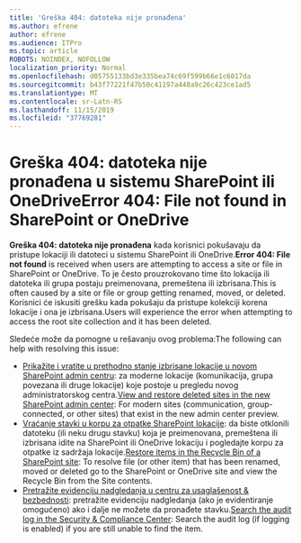 ```yaml
---
title: 'Greška 404: datoteka nije pronađena'
ms.author: efrene
author: efrene
ms.audience: ITPro
ms.topic: article
ROBOTS: NOINDEX, NOFOLLOW
localization_priority: Normal
ms.openlocfilehash: d05755133bd3e335bea74c69f599b66e1c6017da
ms.sourcegitcommit: b43f77221f47b50c41197a448a9c26c423ce1ad5
ms.translationtype: MT
ms.contentlocale: sr-Latn-RS
ms.lasthandoff: 11/15/2019
ms.locfileid: "37769281"
---
```

# <a name="error-404-file-not-found-in-sharepoint-or-onedrive"></a><span data-ttu-id="790ec-102">Greška 404: datoteka nije pronađena u sistemu SharePoint ili OneDrive</span><span class="sxs-lookup"><span data-stu-id="790ec-102">Error 404: File not found in SharePoint or OneDrive</span></span>

<span data-ttu-id="790ec-103">**Greška 404: datoteka nije pronađena** kada korisnici pokušavaju da pristupe lokaciji ili datoteci u sistemu SharePoint ili OneDrive.</span><span class="sxs-lookup"><span data-stu-id="790ec-103">**Error 404: File not found** is received when users are attempting to access a site or file in SharePoint or OneDrive.</span></span> <span data-ttu-id="790ec-104">To je često prouzrokovano time što lokacija ili datoteka ili grupa postaju preimenovana, premeštena ili izbrisana.</span><span class="sxs-lookup"><span data-stu-id="790ec-104">This is often caused by a site or file or group getting renamed, moved, or deleted.</span></span>
<span data-ttu-id="790ec-105">Korisnici će iskusiti grešku kada pokušaju da pristupe kolekciji korena lokacije i ona je izbrisana.</span><span class="sxs-lookup"><span data-stu-id="790ec-105">Users will experience the error when attempting to access the root site collection and it has been deleted.</span></span>

<span data-ttu-id="790ec-106">Sledeće može da pomogne u rešavanju ovog problema:</span><span class="sxs-lookup"><span data-stu-id="790ec-106">The following can help with resolving this issue:</span></span>
- <span data-ttu-id="790ec-107">[Prikažite i vratite u prethodno stanje izbrisane lokacije u novom SharePoint admin centru](https://docs.microsoft.com/sharepoint/view-and-restore-deleted-sites-in-new-admin-center): za moderne lokacije (komunikacija, grupa povezana ili druge lokacije) koje postoje u pregledu novog administratorskog centra.</span><span class="sxs-lookup"><span data-stu-id="790ec-107">[View and restore deleted sites in the new SharePoint admin center](https://docs.microsoft.com/sharepoint/view-and-restore-deleted-sites-in-new-admin-center):  For modern sites (communication, group-connected, or other sites) that exist in the new admin center preview.</span></span>
- <span data-ttu-id="790ec-108">[Vraćanje stavki u korpu za otpatke SharePoint lokacije](https://support.office.com/article/Restore-items-in-the-Recycle-Bin-of-a-SharePoint-site-6df466b6-55f2-4898-8d6e-c0dff851a0be): da biste otklonili datoteku (ili neku drugu stavku) koja je preimenovana, premeštena ili izbrisana idite na SharePoint ili OneDrive lokaciju i pogledajte korpu za otpatke iz sadržaja lokacije.</span><span class="sxs-lookup"><span data-stu-id="790ec-108">[Restore items in the Recycle Bin of a SharePoint site](https://support.office.com/article/Restore-items-in-the-Recycle-Bin-of-a-SharePoint-site-6df466b6-55f2-4898-8d6e-c0dff851a0be):  To resolve file (or other item) that has been renamed, moved or deleted go to the SharePoint or OneDrive site and view the Recycle Bin from the Site contents.</span></span>
- <span data-ttu-id="790ec-109">[Pretražite evidenciju nadgledanja u centru za usaglašenost &amp; bezbednosti](https://docs.microsoft.com/office365/securitycompliance/search-the-audit-log-in-security-and-compliance): pretražite evidenciju nadgledanja (ako je evidentiranje omogućeno) ako i dalje ne možete da pronađete stavku.</span><span class="sxs-lookup"><span data-stu-id="790ec-109">[Search the audit log in the Security &amp; Compliance Center](https://docs.microsoft.com/office365/securitycompliance/search-the-audit-log-in-security-and-compliance):  Search the audit log (if logging is enabled) if you are still unable to find the item.</span></span>